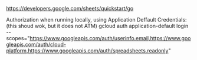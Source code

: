 
https://developers.google.com/sheets/quickstart/go

Authorization when running locally, using Application Deffault Credentials:
(this shoud wok, but it does not ATM)
    gcloud auth application-default login --scopes="https://www.googleapis.com/auth/userinfo.email,https://www.googleapis.com/auth/cloud-platform,https://www.googleapis.com/auth/spreadsheets.readonly"